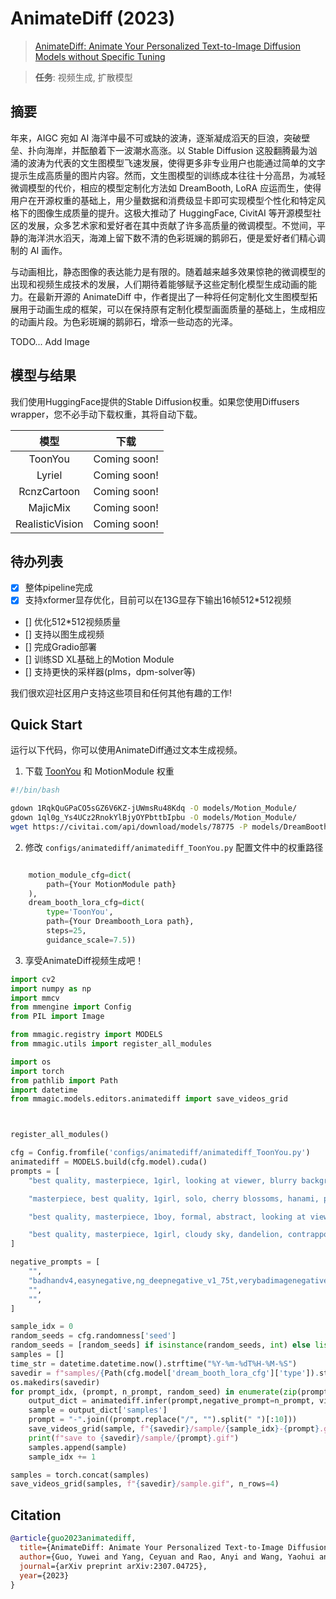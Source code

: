 # AnimateDiff (2023)

> [AnimateDiff: Animate Your Personalized Text-to-Image Diffusion Models without Specific Tuning](https://arxiv.org/abs/2307.04725)

> **任务**: 视频生成, 扩散模型

<!-- [ALGORITHM] -->

## 摘要

<!-- [ABSTRACT] -->

年来，AIGC 宛如 AI 海洋中最不可或缺的波涛，逐渐凝成滔天的巨浪，突破壁垒、扑向海岸，并酝酿着下一波潮水高涨。以 Stable Diffusion 这股翻腾最为汹涌的波涛为代表的文生图模型飞速发展，使得更多非专业用户也能通过简单的文字提示生成高质量的图片内容。然而，文生图模型的训练成本往往十分高昂，为减轻微调模型的代价，相应的模型定制化方法如 DreamBooth, LoRA 应运而生，使得用户在开源权重的基础上，用少量数据和消费级显卡即可实现模型个性化和特定风格下的图像生成质量的提升。这极大推动了 HuggingFace, CivitAI 等开源模型社区的发展，众多艺术家和爱好者在其中贡献了许多高质量的微调模型。不觉间，平静的海洋洪水滔天，海滩上留下数不清的色彩斑斓的鹅卵石，便是爱好者们精心调制的 AI 画作。

与动画相比，静态图像的表达能力是有限的。随着越来越多效果惊艳的微调模型的出现和视频生成技术的发展，人们期待着能够赋予这些定制化模型生成动画的能力。在最新开源的 AnimateDiff 中，作者提出了一种将任何定制化文生图模型拓展用于动画生成的框架，可以在保持原有定制化模型画面质量的基础上，生成相应的动画片段。为色彩斑斓的鹅卵石，增添一些动态的光泽。

<!-- [IMAGE] -->

TODO... Add Image

## 模型与结果

我们使用HuggingFace提供的Stable Diffusion权重。如果您使用Diffusers wrapper，您不必手动下载权重，其将自动下载。

<!-- SKIP THIS TABLE -->

|      模型       |     下载     |
| :-------------: | :----------: |
|     ToonYou     | Coming soon! |
|     Lyriel      | Coming soon! |
|   RcnzCartoon   | Coming soon! |
|    MajicMix     | Coming soon! |
| RealisticVision | Coming soon! |

## 待办列表

- [x] 整体pipeline完成
- [x] 支持xformer显存优化，目前可以在13G显存下输出16帧512\*512视频
- \[\] 优化512\*512视频质量
- \[\] 支持以图生成视频
- \[\] 完成Gradio部署
- \[\] 训练SD XL基础上的Motion Module
- \[\] 支持更快的采样器(plms，dpm-solver等)

我们很欢迎社区用户支持这些项目和任何其他有趣的工作!

## Quick Start

运行以下代码，你可以使用AnimateDiff通过文本生成视频。

1. 下载 [ToonYou](https://civitai.com/api/download/models/78775) 和 MotionModule 权重

```bash
#!/bin/bash

gdown 1RqkQuGPaCO5sGZ6V6KZ-jUWmsRu48Kdq -O models/Motion_Module/
gdown 1ql0g_Ys4UCz2RnokYlBjyOYPbttbIpbu -O models/Motion_Module/
wget https://civitai.com/api/download/models/78775 -P models/DreamBooth_LoRA/ --content-disposition --no-check-certificate
```

2. 修改 `configs/animatediff/animatediff_ToonYou.py` 配置文件中的权重路径

```python

    motion_module_cfg=dict(
        path={Your MotionModule path}
    ),
    dream_booth_lora_cfg=dict(
        type='ToonYou',
        path={Your Dreambooth_Lora path},
        steps=25,
        guidance_scale=7.5))
```

3. 享受AnimateDiff视频生成吧！

```python
import cv2
import numpy as np
import mmcv
from mmengine import Config
from PIL import Image

from mmagic.registry import MODELS
from mmagic.utils import register_all_modules

import os
import torch
from pathlib import Path
import datetime
from mmagic.models.editors.animatediff import save_videos_grid



register_all_modules()

cfg = Config.fromfile('configs/animatediff/animatediff_ToonYou.py')
animatediff = MODELS.build(cfg.model).cuda()
prompts = [
    "best quality, masterpiece, 1girl, looking at viewer, blurry background, upper body, contemporary, dress",

    "masterpiece, best quality, 1girl, solo, cherry blossoms, hanami, pink flower, white flower, spring season, wisteria, petals, flower, plum blossoms, outdoors, falling petals, white hair, black eyes,",

    "best quality, masterpiece, 1boy, formal, abstract, looking at viewer, masculine, marble pattern",

    "best quality, masterpiece, 1girl, cloudy sky, dandelion, contrapposto, alternate hairstyle,"
]

negative_prompts = [
    "",
    "badhandv4,easynegative,ng_deepnegative_v1_75t,verybadimagenegative_v1.3, bad-artist, bad_prompt_version2-neg, teeth",
    "",
    "",
]

sample_idx = 0
random_seeds = cfg.randomness['seed']
random_seeds = [random_seeds] if isinstance(random_seeds, int) else list(random_seeds)
samples = []
time_str = datetime.datetime.now().strftime("%Y-%m-%dT%H-%M-%S")
savedir = f"samples/{Path(cfg.model['dream_booth_lora_cfg']['type']).stem}-{time_str}"
os.makedirs(savedir)
for prompt_idx, (prompt, n_prompt, random_seed) in enumerate(zip(prompts, negative_prompts, random_seeds)):
    output_dict = animatediff.infer(prompt,negative_prompt=n_prompt, video_length=16, height=256, width=256, seed=random_seed,num_inference_steps=cfg.model['dream_booth_lora_cfg']['steps'])
    sample = output_dict['samples']
    prompt = "-".join((prompt.replace("/", "").split(" ")[:10]))
    save_videos_grid(sample, f"{savedir}/sample/{sample_idx}-{prompt}.gif")
    print(f"save to {savedir}/sample/{prompt}.gif")
    samples.append(sample)
    sample_idx += 1

samples = torch.concat(samples)
save_videos_grid(samples, f"{savedir}/sample.gif", n_rows=4)


```

## Citation

```bibtex
@article{guo2023animatediff,
  title={AnimateDiff: Animate Your Personalized Text-to-Image Diffusion Models without Specific Tuning},
  author={Guo, Yuwei and Yang, Ceyuan and Rao, Anyi and Wang, Yaohui and Qiao, Yu and Lin, Dahua and Dai, Bo},
  journal={arXiv preprint arXiv:2307.04725},
  year={2023}
}
```
